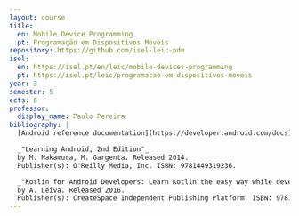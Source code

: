 ```yaml
---
layout: course
title:
  en: Mobile Device Programming
  pt: Programação em Dispositivos Móveis
repository: https://github.com/isel-leic-pdm
isel:
  en: https://isel.pt/en/leic/mobile-devices-programming
  pt: https://isel.pt/leic/programacao-em-dispositivos-moveis
year: 3
semester: 5
ects: 6
professor:
  display_name: Paulo Pereira
bibliography: |
  [Android reference documentation](https://developer.android.com/docs)

  _"Learning Android, 2nd Edition"_
  by M. Nakamura, M. Gargenta. Released 2014.
  Publisher(s): O'Reilly Media, Inc. ISBN: 9781449319236.

  _"Kotlin for Android Developers: Learn Kotlin the easy way while developing an Android App"_
  by A. Leiva. Released 2016.
  Publisher(s): CreateSpace Independent Publishing Platform. ISBN: 9781530075614.
---
```

